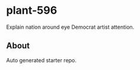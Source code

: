 # plant-596

Explain nation around eye Democrat artist attention.

## About
Auto generated starter repo.
